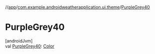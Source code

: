 //[app](../../index.md)/[com.example.androidweatherapplication.ui.theme](index.md)/[PurpleGrey40](-purple-grey40.md)

# PurpleGrey40

[androidJvm]\
val [PurpleGrey40](-purple-grey40.md): [Color](https://developer.android.com/reference/kotlin/androidx/compose/ui/graphics/Color.html)
